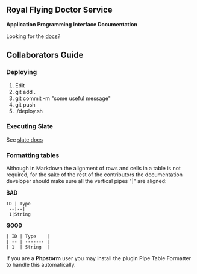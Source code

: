 Royal Flying Doctor Service
------------
**Application Programming Interface Documentation**

Looking for the [docs](https://juanvillegas.github.io/rfds-docs/)?

## Collaborators Guide

### Deploying

1. Edit
2. git add .
3. git commit -m "some useful message"
4. git push
5. ./deploy.sh

### Executing Slate

See [slate docs](https://github.com/lord/slate)

### Formatting tables

Although in Markdown the alignment of rows and cells in a table is not required, for the sake of the 
rest of the contributors the documentation developer should make sure all the vertical pipes "|" are aligned:
 
 **BAD**
 
 ```
 ID | Type
  --|--|
  1|String
 ```
 
 **GOOD**
 
```
| ID | Type    |
| -- | ------- |
| 1  | String  |
```

If you are a **Phpstorm** user you may install the plugin Pipe Table Formatter to handle this automatically.
